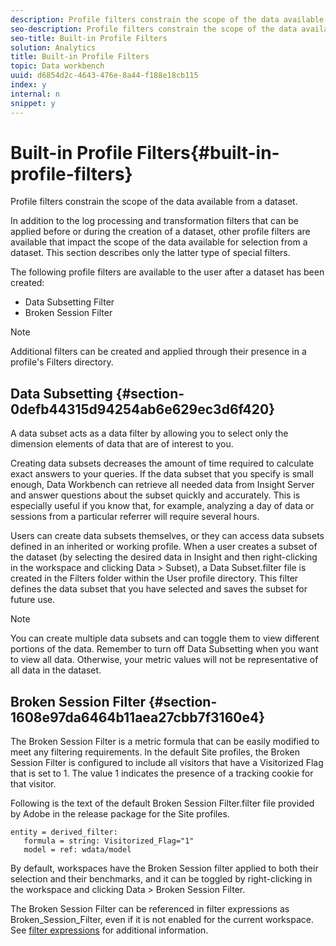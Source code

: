 ```yaml
---
description: Profile filters constrain the scope of the data available from a dataset.
seo-description: Profile filters constrain the scope of the data available from a dataset.
seo-title: Built-in Profile Filters
solution: Analytics
title: Built-in Profile Filters
topic: Data workbench
uuid: d6854d2c-4643-476e-8a44-f188e18cb115
index: y
internal: n
snippet: y
---
```


# Built-in Profile Filters{#built-in-profile-filters}

Profile filters constrain the scope of the data available from a dataset.

In addition to the log processing and transformation filters that can be applied before or during the creation of a dataset, other profile filters are available that impact the scope of the data available for selection from a dataset. This section describes only the latter type of special filters.

The following profile filters are available to the user after a dataset has been created:

* Data Subsetting Filter 
* Broken Session Filter

>[!NOTE]
>
>Additional filters can be created and applied through their presence in a profile's Filters directory.

## Data Subsetting {#section-0defb44315d94254ab6e629ec3d6f420}

A data subset acts as a data filter by allowing you to select only the dimension elements of data that are of interest to you.

Creating data subsets decreases the amount of time required to calculate exact answers to your queries. If the data subset that you specify is small enough, Data Workbench can retrieve all needed data from Insight Server and answer questions about the subset quickly and accurately. This is especially useful if you know that, for example, analyzing a day of data or sessions from a particular referrer will require several hours.

Users can create data subsets themselves, or they can access data subsets defined in an inherited or working profile. When a user creates a subset of the dataset (by selecting the desired data in Insight and then right-clicking in the workspace and clicking Data > Subset), a Data Subset.filter file is created in the Filters folder within the User profile directory. This filter defines the data subset that you have selected and saves the subset for future use.

>[!NOTE]
>
>You can create multiple data subsets and can toggle them to view different portions of the data. Remember to turn off Data Subsetting when you want to view all data. Otherwise, your metric values will not be representative of all data in the dataset.

## Broken Session Filter {#section-1608e97da6464b11aea27cbb7f3160e4}

The Broken Session Filter is a metric formula that can be easily modified to meet any filtering requirements. In the default Site profiles, the Broken Session Filter is configured to include all visitors that have a Visitorized Flag that is set to 1. The value 1 indicates the presence of a tracking cookie for that visitor.

Following is the text of the default Broken Session Filter.filter file provided by Adobe in the release package for the Site profiles.

```
entity = derived_filter:
   formula = string: Visitorized_Flag="1"
   model = ref: wdata/model
```

By default, workspaces have the Broken Session filter applied to both their selection and their benchmarks, and it can be toggled by right-clicking in the workspace and clicking Data > Broken Session Filter.

The Broken Session Filter can be referenced in filter expressions as Broken_Session_Filter, even if it is not enabled for the current workspace. See [filter expressions](http://marketing.adobe.com/resources/help/en_US/insight/client/index.html#Syntax_for_Identifiers) for additional information. 
